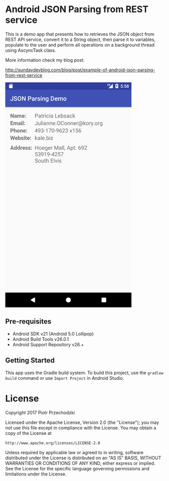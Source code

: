 # Android JSON Parsing from REST service

This is a demo app that presents how to retrieves the JSON object from REST API service, convert it to a String object, then parse it to variables, populate to the user and perform all operations on a background thread using AscyncTask class.

More information check my blog post:

http://sundaydevblog.com/blog/post/example-of-android-json-parsing-from-rest-service

![Sample screen](https://github.com/Pio-Trek/JSON-Parsgin-Demo/blob/master/art/app01.png)

## Pre-requisites

- Android SDK v21 (Android 5.0 Lollipop)
- Android Build Tools v26.0.1
- Android Support Repository v26.+

## Getting Started

This app uses the Gradle build system. To build this project, use the `gradlew build` command or use `Import Project` in Android Studio.

# License
Copyright 2017 Piotr Przechodzki

Licensed under the Apache License, Version 2.0 (the "License");
you may not use this file except in compliance with the License.
You may obtain a copy of the License at

    http://www.apache.org/licenses/LICENSE-2.0

Unless required by applicable law or agreed to in writing, software
distributed under the License is distributed on an "AS IS" BASIS,
WITHOUT WARRANTIES OR CONDITIONS OF ANY KIND, either express or implied.
See the License for the specific language governing permissions and
limitations under the License.
